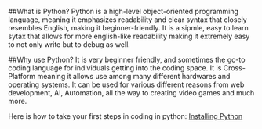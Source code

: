 ##What is Python?
Python is a high-level object-oriented programming language, meaning it emphasizes readability and clear syntax that closely resembles English, making it beginner-friendly.
It is a sipmle, easy to learn sytax that allows for more english-like readability making it extremely easy to not only write but to debug as well.

##Why use Python?
It is very beginner friendly, and sometimes the go-to coding language for individuals getting into the coding space. 
It is Cross-Platform meaning it allows use among many different hardwares and operating systems.
It can be used for various different reasons from web development, AI, Automation, all the way to creating video games and much more.

Here is how to take your first steps in coding in python:
[Installing Python](https://github.com/ChrisChandler325/Python-Introduction-Tutorial/blob/main/Installing%20Python)
